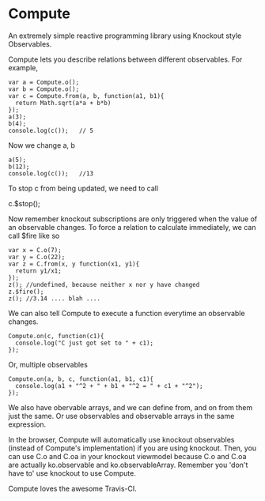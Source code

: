 # Compute
An extremely simple reactive programming library using Knockout style Observables.

Compute lets you describe relations between different observables. For example,

    var a = Compute.o();
    var b = Compute.o();
    var c = Compute.from(a, b, function(a1, b1){
      return Math.sqrt(a*a + b*b)
    });
    a(3);
    b(4);
    console.log(c());   // 5

Now we change a, b

    a(5);
    b(12);
    console.log(c());   //13


To stop c from being updated, we need to call

   c.$stop();


Now remember knockout subscriptions are only triggered when the value of an observable changes. To force a relation to calculate immediately, we can call $fire like so

    var x = C.o(7);
    var y = C.o(22);
    var z = C.from(x, y function(x1, y1){
      return y1/x1;
    });
    z(); //undefined, because neither x nor y have changed
    z.$fire();
    z(); //3.14 .... blah ....

We can also tell Compute to execute a function everytime an observable changes.

    Compute.on(c, function(c1){
      console.log("C just got set to " + c1);
    });

Or, multiple observables

    Compute.on(a, b, c, function(a1, b1, c1){
      console.log(a1 + "^2 + " + b1 + "^2 = " + c1 + "^2");
    });

We also have obervable arrays, and we can define from, and on from them just the same. Or use observables and observable arrays in the same expression.

In the browser, Compute will automatically use knockout observables (instead of Compute's implementation) if you are using knockout. Then, you can use C.o and C.oa in your knockout viewmodel because C.o and C.oa are actually ko.observable and ko.observableArray.
Remember you 'don't have to' use knockout to use Compute.

Compute loves the awesome Travis-CI.